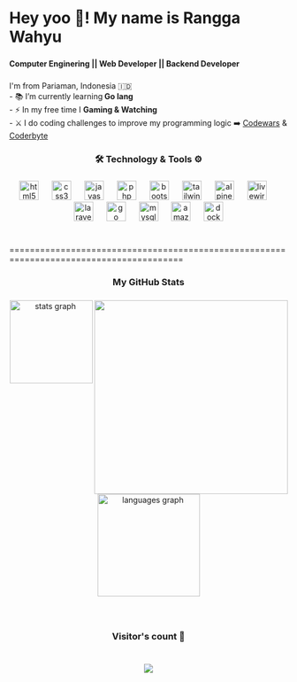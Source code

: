 <h1 align="left">Hey yoo 👋! My name is Rangga Wahyu</h1>

###

<h4 align="left">Computer Enginering || Web Developer || Backend Developer</h4>

###

<p align="left">I'm from Pariaman, Indonesia 🇮🇩<br>
  - 📚 I’m currently learning<b> Go lang</b><br>  
  - ⚡ In my free time I <b>Gaming & Watching</b><br>
  - ⚔️ I do coding challenges to improve my programming logic ➡️ <a href="https://www.codewars.com/users/Ranggawahyu77">Codewars</a> & <a href="https://coderbyte.com/profile/ranggawahyu77">Coderbyte</a>
</p>

###

<h3 align="center">🛠 Technology & Tools ⚙️</h3>

###

<div align="center">
  <img src="https://cdn.jsdelivr.net/gh/devicons/devicon/icons/html5/html5-original.svg" height="35" alt="html5 logo"  />
  <img width="16" />
  <img src="https://cdn.jsdelivr.net/gh/devicons/devicon/icons/css3/css3-original.svg" height="35" alt="css3 logo"  />
  <img width="16" />
  <img src="https://cdn.jsdelivr.net/gh/devicons/devicon/icons/javascript/javascript-original.svg" height="35" alt="javascript logo"  />
  <img width="16" />
  <img src="https://cdn.jsdelivr.net/gh/devicons/devicon/icons/php/php-original.svg" height="35" alt="php logo"  />
  <img width="16" />
  <img src="https://cdn.jsdelivr.net/gh/devicons/devicon/icons/bootstrap/bootstrap-original.svg" height="35" alt="bootstrap logo"  />
  <img width="16" />
  <img src="https://cdn.simpleicons.org/tailwindcss/06B6D4" height="35" alt="tailwindcss logo"  />
  <img width="16" />
  <img src="https://cdn.jsdelivr.net/gh/devicons/devicon/icons/alpinejs/alpinejs-original.svg" height="35" alt="alpinejs logo">
  <img width="16" />
  <img src="https://cdn.jsdelivr.net/gh/devicons/devicon/icons/livewire/livewire-original.svg" height="35" alt="livewire logo"  />
  <img width="16" />
  <img src="https://cdn.simpleicons.org/laravel/FF2D20" height="35" alt="laravel logo"  />
  <img width="16" />
  <img src="https://cdn.jsdelivr.net/gh/devicons/devicon/icons/go/go-original.svg" height="35" alt="go logo"  />
  <img width="16" />
  <img src="https://cdn.jsdelivr.net/gh/devicons/devicon/icons/mysql/mysql-original.svg" height="35" alt="mysql logo"  />
  <img width="16" />
  <img src="https://skillicons.dev/icons?i=aws" height="35" alt="amazonwebservices logo"  />
  <img width="16" />
  <img src="https://cdn.jsdelivr.net/gh/devicons/devicon/icons/docker/docker-original.svg" height="35" alt="docker logo"  />
</div>

###

<p><br>========================================================================================<br></p>
<h3 align="center">My GitHub Stats</h3>

###

<img align="right" height="350" src="https://c.tenor.com/oS5SFKhlWYwAAAAd/tenor.gif"  />

###

<div align="center">
  <img src="https://github-readme-stats.vercel.app/api?username=ranggawahyu77&hide_title=false&hide_rank=false&show_icons=true&include_all_commits=true&count_private=true&disable_animations=false&theme=gotham&locale=en&hide_border=false" height="150" alt="stats graph" /> <br>
  <img src="https://github-readme-stats.vercel.app/api/top-langs?username=ranggawahyu77&locale=en&hide_title=false&layout=compact&card_width=320&langs_count=5&theme=gotham&hide_border=false" height="185" alt="languages graph"  />
</div>

###

<br clear="both">

<h3 align="center">Visitor's count 👀</h3>

###

<br clear="both">

<div align="center">
  <img src="https://profile-counter.glitch.me/ranggawahyu77/count.svg?"  />
</div>

###
